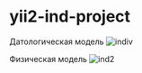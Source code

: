 # yii2-ind-project

Датологическая модель
![indiv](https://user-images.githubusercontent.com/70685156/166071558-d1bf393c-506d-44b3-bd41-05f0b02d7c8d.png)

Физическая модель
![ind2](https://user-images.githubusercontent.com/70685156/166071669-fdb097ca-147d-4470-8e81-456564ff8e30.png)
